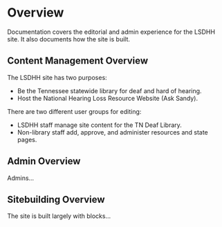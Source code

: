 # Overview

Documentation covers the editorial and admin experience for the LSDHH site. It also documents how the site is built. 

## Content Management Overview

The LSDHH site has two purposes: 
- Be the Tennessee statewide library for deaf and hard of hearing. 
- Host the National Hearing Loss Resource Website (Ask Sandy). 

There are two different user groups for editing: 
- LSDHH staff manage site content for the TN Deaf Library. 
- Non-library staff add, approve, and administer resources and state pages. 

## Admin Overview

Admins...

## Sitebuilding Overview

The site is built largely with blocks...